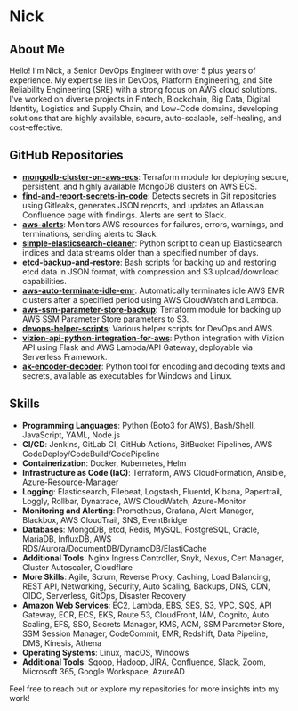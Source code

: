 # Nick

## About Me

Hello! I'm Nick, a Senior DevOps Engineer with over 5 plus years of experience. My expertise lies in DevOps, Platform Engineering, and Site Reliability Engineering (SRE) with a strong focus on AWS cloud solutions. I've worked on diverse projects in Fintech, Blockchain, Big Data, Digital Identity, Logistics and Supply Chain, and Low-Code domains, developing solutions that are highly available, secure, auto-scalable, self-healing, and cost-effective.

## GitHub Repositories

- **[mongodb-cluster-on-aws-ecs](https://github.com/CaptainNick01/mongodb-cluster-on-aws-ecs)**: Terraform module for deploying secure, persistent, and highly available MongoDB clusters on AWS ECS.
- **[find-and-report-secrets-in-code](https://github.com/yourusername/find-and-report-secrets-in-code)**: Detects secrets in Git repositories using Gitleaks, generates JSON reports, and updates an Atlassian Confluence page with findings. Alerts are sent to Slack.
- **[aws-alerts](https://github.com/CaptainNick01/aws-alerts)**: Monitors AWS resources for failures, errors, warnings, and terminations, sending alerts to Slack.
- **[simple-elasticsearch-cleaner](https://github.com/yourusername/simple-elasticsearch-cleaner)**: Python script to clean up Elasticsearch indices and data streams older than a specified number of days.
- **[etcd-backup-and-restore](https://github.com/CaptainNick01/etcd-backup-and-restore)**: Bash scripts for backing up and restoring etcd data in JSON format, with compression and S3 upload/download capabilities.
- **[aws-auto-terminate-idle-emr](https://github.com/yourusername/aws-auto-terminate-idle-emr)**: Automatically terminates idle AWS EMR clusters after a specified period using AWS CloudWatch and Lambda.
- **[aws-ssm-parameter-store-backup](https://github.com/yourusername/aws-ssm-parameter-store-backup)**: Terraform module for backing up AWS SSM Parameter Store parameters to S3.
- **[devops-helper-scripts](https://github.com/yourusername/devops-helper-scripts)**: Various helper scripts for DevOps and AWS.
- **[vizion-api-python-integration-for-aws](https://github.com/yourusername/vizion-api-python-integration-for-aws)**: Python integration with Vizion API using Flask and AWS Lambda/API Gateway, deployable via Serverless Framework.
- **[ak-encoder-decoder](https://github.com/yourusername/ak-encoder-decoder)**: Python tool for encoding and decoding texts and secrets, available as executables for Windows and Linux.

## Skills

- **Programming Languages**: Python (Boto3 for AWS), Bash/Shell, JavaScript, YAML, Node.js
- **CI/CD**: Jenkins, GitLab CI, GitHub Actions, BitBucket Pipelines, AWS CodeDeploy/CodeBuild/CodePipeline
- **Containerization**: Docker, Kubernetes, Helm
- **Infrastructure as Code (IaC)**: Terraform, AWS CloudFormation, Ansible, Azure-Resource-Manager
- **Logging**: Elasticsearch, Filebeat, Logstash, Fluentd, Kibana, Papertrail, Loggly, Rollbar, Dynatrace, AWS CloudWatch, Azure-Monitor
- **Monitoring and Alerting**: Prometheus, Grafana, Alert Manager, Blackbox, AWS CloudTrail, SNS, EventBridge
- **Databases**: MongoDB, etcd, Redis, MySQL, PostgreSQL, Oracle, MariaDB, InfluxDB, AWS RDS/Aurora/DocumentDB/DynamoDB/ElastiCache
- **Additional Tools**: Nginx Ingress Controller, Snyk, Nexus, Cert Manager, Cluster Autoscaler, Cloudflare
- **More Skills**: Agile, Scrum, Reverse Proxy, Caching, Load Balancing, REST API, Networking, Security, Auto Scaling, Backups, DNS, CDN, OIDC, Serverless, GitOps, Disaster Recovery
- **Amazon Web Services**: EC2, Lambda, EBS, SES, S3, VPC, SQS, API Gateway, ECR, ECS, EKS, Route 53, CloudFront, IAM, Cognito, Auto Scaling, EFS, SSO, Secrets Manager, KMS, ACM, SSM Parameter Store, SSM Session Manager, CodeCommit, EMR, Redshift, Data Pipeline, DMS, Kinesis, Athena
- **Operating Systems**: Linux, macOS, Windows
- **Additional Tools**: Sqoop, Hadoop, JIRA, Confluence, Slack, Zoom, Microsoft 365, Google Workspace, AzureAD

Feel free to reach out or explore my repositories for more insights into my work!
